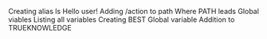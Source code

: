 Creating alias ls
Hello user!
Adding /action to path
Where PATH leads
Global viables
Listing all variables
Creating BEST
Global variable
Addition to TRUEKNOWLEDGE
